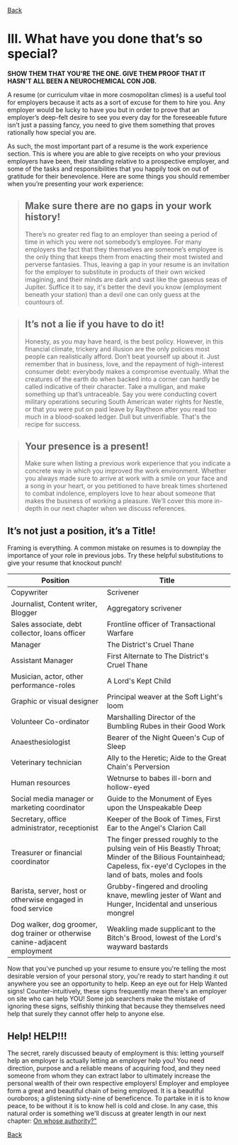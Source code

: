 [Back](/Top) 

# III. What have you done that’s so special?

**SHOW THEM THAT YOU'RE THE ONE. GIVE THEM PROOF THAT IT HASN'T ALL BEEN A NEUROCHEMICAL CON JOB.**

A resume (or curriculum vitae in more cosmopolitan climes) is a useful tool for employers because it acts as a sort of excuse for them to hire you. Any employer would be lucky to have you but in order to prove that an employer’s deep-felt desire to see you every day for the foreseeable future isn’t just a passing fancy, you need to give them something that proves rationally how special you are.

As such, the most important part of a resume is the work experience section. This is where you are able to give receipts on who your previous employers have been, their standing relative to a prospective employer, and some of the tasks and responsibilities that you happily took on out of gratitude for their benevolence. Here are some things you should remember when you’re presenting your work experience:

>## Make sure there are no gaps in your work history!
>There’s no greater red flag to an employer than seeing a period of time in which you were not somebody’s employee. For many employers the fact that they themselves are someone’s employee is the only thing that keeps them from enacting their most twisted and perverse fantasies. Thus, leaving a gap in your resume is an invitation for the employer to substitute in products of their own wicked imagining, and their minds are dark and vast like the gaseous seas of Jupiter. Suffice it to say, it's better the devil you know (employment beneath your station) than a devil one can only guess at the countours of.

>## It’s not a lie if you have to do it!
>Honesty, as you may have heard, is the best policy. However, in this financial climate, trickery and illusion are the only policies most people can realistically afford. Don’t beat yourself up about it. Just remember that in business, love, and the repayment of high-interest consumer debt: everybody makes a compromise eventually. What the creatures of the earth do when backed into a corner can hardly be called indicative of their character. Take a mulligan, and make something up that’s untraceable. Say you were conducting covert military operations securing South American water rights for Nestle, or that you were put on paid leave by Raytheon after you read too much in a blood-soaked ledger. Dull but unverifiable. That's the recipe for success.

>## Your presence is a present!
>Make sure when listing a previous work experience that you indicate a concrete way in which you improved the work environment. Whether you always made sure to arrive at work with a smile on your face and a song in your heart, or you petitioned to have break times shortened to combat indolence, employers love to hear about someone that makes the business of working a pleasure. We’ll cover this more in-depth in our next chapter when we discuss references.

## It’s not just a position, it’s a Title!

Framing is everything. A common mistake on resumes is to downplay the importance of your role in previous jobs. Try these helpful substitutions to give your resume that knockout punch!

| Position | Title |
|----| --- |
| Copywriter | Scrivener |
| Journalist, Content writer, Blogger | Aggregatory scrivener |
| Sales associate, debt collector, loans officer | Frontline officer of Transactional Warfare |
| Manager | The District's Cruel Thane |
| Assistant Manager | First Alternate to The District's Cruel Thane |
| Musician, actor, other performance-roles | A Lord's Kept Child |
| Graphic or visual designer | Principal weaver at the Soft Light's loom |
| Volunteer Co-ordinator | Marshalling Director of the Bumbling Rubes in their Good Work |
| Anaesthesiologist | Bearer of the Night Queen's Cup of Sleep |
| Veterinary technician | Ally to the Heretic; Aide to the Great Chain's Perversion |
| Human resources | Wetnurse to babes ill-born and hollow-eyed  |
| Social media manager or marketing coordinator | Guide to the Monument of Eyes upon the Unspeakable Deep |
| Secretary, office administrator, receptionist | Keeper of the Book of Times, First Ear to the Angel's Clarion Call |
| Treasurer or financial coordinator | The finger pressed roughly to the pulsing vein of His Beastly Throat; Minder of the Bilious Fountainhead; Capeless, fix-eye'd Cyclopes in the land of bats, moles and fools  |
| Barista, server, host or otherwise engaged in food service | Grubby-fingered and drooling knave, mewling jester of Want and Hunger, Incidental and unserious mongrel |
| Dog walker, dog groomer, dog trainer or otherwise canine-adjacent employment | Weakling made supplicant to the Bitch's Brood, lowest of the Lord's wayward bastards |

Now that you've punched up your resume to ensure you're telling the most desirable version of your personal story, you're ready to start handing it out anywhere you see an opportunity to help. Keep an eye out for Help Wanted signs! Counter-intuitively, these signs frequently mean there's an employer on site who can help YOU! Some job searchers make the mistake of ignoring these signs, selfishly thinking that because they themselves need help that surely they cannot offer help to anyone else.

## Help! HELP!!!
The secret, rarely discussed beauty of employment is this: letting yourself help an employer is actually letting an employer help you! You need direction, purpose and a reliable means of acquiring food, and they need someone from whom they can extract labor to ultimately increase the personal wealth of their own respective employers! Employer and employee form a great and beautiful chain of being employed. It is a beautiful ouroboros; a glistening sixty-nine of beneficence. To partake in it is to know peace, to be without it is to know hell is cold and close. In any case, this natural order is something we'll discuss at greater length in our next chapter: [On whose authority?"](IV.md)

[Back](/Top) 